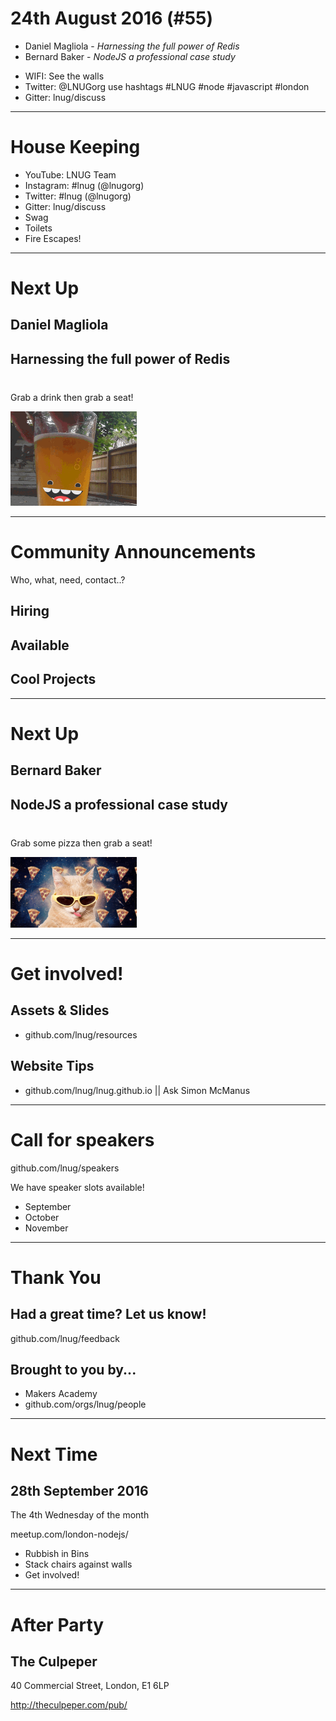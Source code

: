 
<!--
master: landing-slide
-->
<object id="logo" type="image/svg+xml" data="images/lnug-logo.svg"></object>
# 24th August 2016 (#55)

<ul class="speakers">
  <li class="speaker-card">Daniel Magliola - <em>Harnessing the full power of Redis</em></li>
  <li class="speaker-card">Bernard Baker - <em>NodeJS a professional case study</em></li>
</ul>

<ul class="information">
  <li class="information-item">WIFI: See the walls</li>
  <li class="information-item">Twitter: @LNUGorg use hashtags #LNUG #node #javascript #london</li>
  <li class="information-item">Gitter: lnug/discuss</li>
</ul>

---
<!--
master: bullet-caption-slide
-->

# House Keeping

* YouTube: LNUG Team
* Instagram: #lnug (@lnugorg)
* Twitter: #lnug (@lnugorg)
* Gitter: lnug/discuss
* Swag
* Toilets
* Fire Escapes!

---
<!--
master: basic-slide
-->

# Next Up
## Daniel Magliola
## Harnessing the full power of Redis

<p style="margin-top:40px">Grab a drink then grab a seat!</p>

<img src="images/beer.gif" width="40%"/>

---
<!--
master: bullet-caption-slide
-->

# Community Announcements
Who, what, need, contact..?

## Hiring

## Available

## Cool Projects

---
<!--
master: basic-slide
-->

# Next Up
## Bernard Baker
## NodeJS a professional case study

<p style="margin-top:40px">Grab some pizza then grab a seat!</p>

<img src="images/pizza_cat.gif" width="40%"/>

---
<!--
master: bullet-caption-slide
-->

# Get involved!

## Assets & Slides
* github.com/lnug/resources

## Website Tips
* github.com/lnug/lnug.github.io || Ask Simon McManus

---
<!--
master: bullet-caption-slide
-->

# Call for speakers
github.com/lnug/speakers

We have speaker slots available!

* September
* October
* November

---
<!--
master: bullet-caption-slide
-->

# Thank You

## Had a great time? Let us know!
github.com/lnug/feedback

## Brought to you by...
* Makers Academy
* github.com/orgs/lnug/people

---
<!--
master: bullet-caption-slide
-->

# Next Time
## 28th September 2016
The 4th Wednesday of the month

meetup.com/london-nodejs/

* Rubbish in Bins
* Stack chairs against walls
* Get involved!

---
<!--
master: bullet-caption-slide
-->

# After Party

## The Culpeper

40 Commercial Street,
London,
E1 6LP

http://theculpeper.com/pub/
